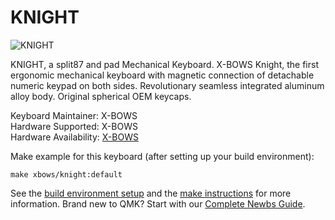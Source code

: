 # KNIGHT
![KNIGHT](https://ftp.bmp.ovh/imgs/2019/10/5f357cd665dd4b04.png)

KNIGHT, a split87 and pad Mechanical Keyboard.
X-BOWS Knight, the first ergonomic mechanical keyboard with magnetic connection of detachable numeric keypad on both sides. Revolutionary seamless integrated aluminum alloy body. Original spherical OEM keycaps.  

Keyboard Maintainer: X-BOWS  
Hardware Supported:  X-BOWS  
Hardware Availability: [X-BOWS](https://x-bows.com/)

Make example for this keyboard (after setting up your build environment):

    make xbows/knight:default

See the [build environment setup](https://docs.qmk.fm/#/getting_started_build_tools) and the [make instructions](https://docs.qmk.fm/#/getting_started_make_guide) for more information. Brand new to QMK? Start with our [Complete Newbs Guide](https://docs.qmk.fm/#/newbs).
